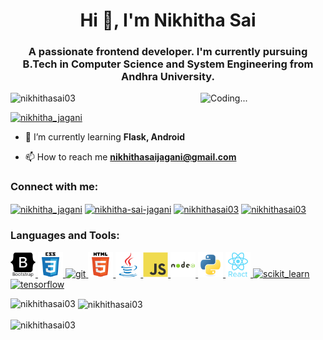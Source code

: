 <h1 align="center">Hi 👋, I'm Nikhitha Sai</h1>
<h3 align="center">A passionate frontend developer. I'm currently pursuing B.Tech in Computer Science and System Engineering from Andhra University. </h3>
<img align="right" alt="Coding..." width="200" src="https://cdna.artstation.com/p/assets/images/images/042/631/286/original/bryan-rodriguez-belchibia-1-rightspeed.gif?1635037562">

<p align="left"> <img src="https://komarev.com/ghpvc/?username=nikhithasai03&label=Profile%20views&color=0e75b6&style=flat" alt="nikhithasai03" /> </p>

<p align="left"> <a href="https://twitter.com/nikhitha_jagani" target="blank"><img src="https://img.shields.io/twitter/follow/nikhitha_jagani?logo=twitter&style=for-the-badge" alt="nikhitha_jagani" /></a> </p>

- 🌱 I’m currently learning **Flask, Android**

- 📫 How to reach me **nikhithasaijagani@gmail.com**

<h3 align="left">Connect with me:</h3>
<p align="left">
<a href="https://twitter.com/nikhitha_jagani" target="blank"><img align="center" src="https://raw.githubusercontent.com/rahuldkjain/github-profile-readme-generator/master/src/images/icons/Social/twitter.svg" alt="nikhitha_jagani" height="30" width="40" /></a>
<a href="https://linkedin.com/in/nikhitha-sai-jagani" target="blank"><img align="center" src="https://raw.githubusercontent.com/rahuldkjain/github-profile-readme-generator/master/src/images/icons/Social/linked-in-alt.svg" alt="nikhitha-sai-jagani" height="30" width="40" /></a>
<a href="https://codesandbox.com/nikhithasai03" target="blank"><img align="center" src="https://raw.githubusercontent.com/rahuldkjain/github-profile-readme-generator/master/src/images/icons/Social/codesandbox.svg" alt="nikhithasai03" height="30" width="40" /></a>
<a href="https://auth.geeksforgeeks.org/user/nikhithasai03" target="blank"><img align="center" src="https://raw.githubusercontent.com/rahuldkjain/github-profile-readme-generator/master/src/images/icons/Social/geeks-for-geeks.svg" alt="nikhithasai03" height="30" width="40" /></a>
</p>

<h3 align="left">Languages and Tools:</h3>
<p align="left"> <a href="https://getbootstrap.com" target="_blank" rel="noreferrer"> <img src="https://raw.githubusercontent.com/devicons/devicon/master/icons/bootstrap/bootstrap-plain-wordmark.svg" alt="bootstrap" width="40" height="40"/> </a> <a href="https://www.w3schools.com/css/" target="_blank" rel="noreferrer"> <img src="https://raw.githubusercontent.com/devicons/devicon/master/icons/css3/css3-original-wordmark.svg" alt="css3" width="40" height="40"/> </a> <a href="https://git-scm.com/" target="_blank" rel="noreferrer"> <img src="https://www.vectorlogo.zone/logos/git-scm/git-scm-icon.svg" alt="git" width="40" height="40"/> </a> <a href="https://www.w3.org/html/" target="_blank" rel="noreferrer"> <img src="https://raw.githubusercontent.com/devicons/devicon/master/icons/html5/html5-original-wordmark.svg" alt="html5" width="40" height="40"/> </a> <a href="https://www.java.com" target="_blank" rel="noreferrer"> <img src="https://raw.githubusercontent.com/devicons/devicon/master/icons/java/java-original.svg" alt="java" width="40" height="40"/> </a> <a href="https://developer.mozilla.org/en-US/docs/Web/JavaScript" target="_blank" rel="noreferrer"> <img src="https://raw.githubusercontent.com/devicons/devicon/master/icons/javascript/javascript-original.svg" alt="javascript" width="40" height="40"/> </a> <a href="https://nodejs.org" target="_blank" rel="noreferrer"> <img src="https://raw.githubusercontent.com/devicons/devicon/master/icons/nodejs/nodejs-original-wordmark.svg" alt="nodejs" width="40" height="40"/> </a> <a href="https://www.python.org" target="_blank" rel="noreferrer"> <img src="https://raw.githubusercontent.com/devicons/devicon/master/icons/python/python-original.svg" alt="python" width="40" height="40"/> </a> <a href="https://reactjs.org/" target="_blank" rel="noreferrer"> <img src="https://raw.githubusercontent.com/devicons/devicon/master/icons/react/react-original-wordmark.svg" alt="react" width="40" height="40"/> </a> <a href="https://scikit-learn.org/" target="_blank" rel="noreferrer"> <img src="https://upload.wikimedia.org/wikipedia/commons/0/05/Scikit_learn_logo_small.svg" alt="scikit_learn" width="40" height="40"/> </a> <a href="https://www.tensorflow.org" target="_blank" rel="noreferrer"> <img src="https://www.vectorlogo.zone/logos/tensorflow/tensorflow-icon.svg" alt="tensorflow" width="40" height="40"/> </a> </p>

<p><img align="left" src="https://github-readme-stats.vercel.app/api/top-langs?username=nikhithasai03&show_icons=true&locale=en&layout=compact" alt="nikhithasai03" /></p>

<p>&nbsp;<img align="center" src="https://github-readme-stats.vercel.app/api?username=nikhithasai03&show_icons=true&locale=en" alt="nikhithasai03" /></p>

<p><img align="center" src="https://github-readme-streak-stats.herokuapp.com/?user=nikhithasai03&" alt="nikhithasai03" /></p>

